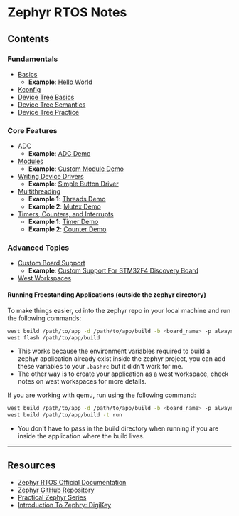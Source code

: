 # Zephyr RTOS Notes

## Contents

### Fundamentals
- [Basics](./notes/Zephyr%20-%20Basics.md)
  - **Example**: [Hello World](https://github.com/0xAMF/Zephyr-RTOS-Notes/tree/main/examples/hello_world) 
- [Kconfig](./notes/Zephyr%20-%20Kconfig.md)
- [Device Tree Basics](./notes/Zephyr%20-%20Device%20Tree%20Basics.md)
- [Device Tree Semantics](./notes/Zephyr%20-%20Device%20Tree%20Semantics.md)
- [Device Tree Practice](./notes/Zephyr%20-%20Device%20Tree%20Practice.md)

### Core Features
- [ADC](./notes/Zephyr%20-%20ADC.md)
  - **Example**: [ADC Demo](https://github.com/0xAMF/Zephyr-RTOS-Notes/tree/main/examples/adc_demo) 
- [Modules](./notes/Zephyr%20-%20Modules.md)
  - **Example**: [Custom Module Demo](https://github.com/0xAMF/Zephyr-RTOS-Notes/tree/main/examples/modules/say_hello)  
- [Writing Device Drivers](./notes/Zephyr%20-%20Writing%20Drivers.md)
  - **Example**: [Simple Button Driver](https://github.com/0xAMF/Zephyr-RTOS-Notes/tree/main/examples/modules/button) 
- [Multithreading](./notes/Zephyr%20-%20Multithreading.md)
  - **Example 1**: [Threads Demo](https://github.com/0xAMF/Zephyr-RTOS-Notes/tree/main/examples/threads_demo)
  - **Example 2**: [Mutex Demo](https://github.com/0xAMF/Zephyr-RTOS-Notes/tree/main/examples/mutex_demo)
- [Timers, Counters, and Interrupts](./notes/Zephyr%20-%20Timers%2C%20Counters%2C%20and%20Interrupts.md)
  - **Example 1**: [Timer Demo](https://github.com/0xAMF/Zephyr-RTOS-Notes/tree/main/examples/timer_demo)
  - **Example 2**: [Counter Demo](https://github.com/0xAMF/Zephyr-RTOS-Notes/tree/main/examples/counter_interrupt_demo) 

### Advanced Topics
- [Custom Board Support](./notes/Zephyr%20-%20Custom%20Board%20Support.md)
  - **Example**: [Custom Support For STM32F4 Discovery Board](https://github.com/0xAMF/Zephyr-RTOS-Notes/tree/main/examples/boards) 
- [West Workspaces](./notes/Zephyr%20-%20West%20Workspaces.md)

#### Running Freestanding Applications (outside the zephyr directory)
To make things easier, `cd` into the zephyr repo in your local machine and run the following commands:
```bash
west build /path/to/app -d /path/to/app/build -b <board_name> -p always
west flash /path/to/app/build
```
- This works because the environment variables required to build a zephyr application already exist inside the zephyr project, you can add these variables to your `.bashrc` but it didn't work for me.
- The other way is to create your application as a west workspace, check notes on west workspaces for more details.

If you are working with qemu, run using the following command:
```bash
west build /path/to/app -d /path/to/app/build -b <board_name> -p always
west build /path/to/app/build -t run
```
- You don't have to pass in the build directory when running if you are inside the application where the build lives.

---

## Resources
- [Zephyr RTOS Official Documentation](https://docs.zephyrproject.org/latest/)  
- [Zephyr GitHub Repository](https://github.com/zephyrproject-rtos/zephyr)  
- [Practical Zephyr Series](https://interrupt.memfault.com/tags#practical-zephyr-series)
- [Introduction To Zephry: DigiKey](https://www.youtube.com/playlist?list=PLEBQazB0HUyTmK2zdwhaf8bLwuEaDH-52)
